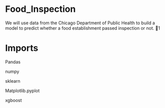 # Food_Inspection

We will use data from the Chicago Department of Public Health to build a model to predict whether a food establishment passed inspection or not. 🥘1

# Imports

Pandas

numpy

sklearn

Matplotlib.pyplot

xgboost
